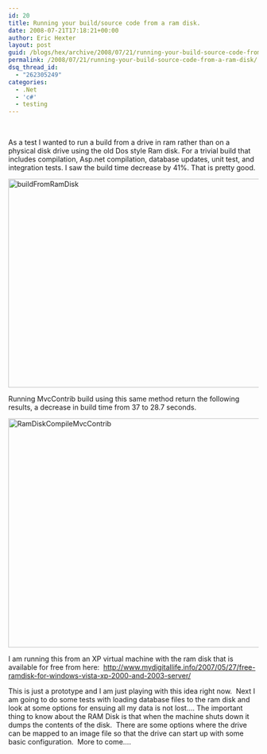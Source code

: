 ```yaml
---
id: 20
title: Running your build/source code from a ram disk.
date: 2008-07-21T17:18:21+00:00
author: Eric Hexter
layout: post
guid: /blogs/hex/archive/2008/07/21/running-your-build-source-code-from-a-ram-disk.aspx
permalink: /2008/07/21/running-your-build-source-code-from-a-ram-disk/
dsq_thread_id:
  - "262305249"
categories:
  - .Net
  - 'c#'
  - testing
---
```

&#160;

As a test I wanted to run a build from a drive in ram rather than on a physical disk drive using the old Dos style Ram disk. For a trivial build that includes compilation, Asp.net compilation, database updates, unit test, and integration tests. I saw the build time decrease by 41%. That is pretty good. 

[<img style="border-top-width: 0px;border-left-width: 0px;border-bottom-width: 0px;border-right-width: 0px" height="420" alt="buildFromRamDisk" src="http://lostechies.com/erichexter/files/2011/03Runningyoursourcecodefromaramdisk_ACBC/buildFromRamDisk_thumb.jpg" width="687" border="0" />](http://lostechies.com/erichexter/files/2011/03Runningyoursourcecodefromaramdisk_ACBC/buildFromRamDisk_2.jpg) 

Running MvcContrib build using this same method return the following results, a decrease in build time from 37 to 28.7 seconds.

[<img style="border-top-width: 0px;border-left-width: 0px;border-bottom-width: 0px;border-right-width: 0px" height="461" alt="RamDiskCompileMvcContrib" src="http://lostechies.com/erichexter/files/2011/03Runningyoursourcecodefromaramdisk_ACBC/RamDiskCompileMvcContrib_thumb.jpg" width="690" border="0" />](http://lostechies.com/erichexter/files/2011/03Runningyoursourcecodefromaramdisk_ACBC/RamDiskCompileMvcContrib_2.jpg) 

I am running this from an XP virtual machine with the ram disk that is available for free from here:&#160; <http://www.mydigitallife.info/2007/05/27/free-ramdisk-for-windows-vista-xp-2000-and-2003-server/>

This is just a prototype and I am just playing with this idea right now.&#160; Next I am going to do some tests with loading database files to the ram disk and look at some options for ensuing all my data is not lost…. The important thing to know about the RAM Disk is that when the machine shuts down it dumps the contents of the disk.&#160; There are some options where the drive can be mapped to an image file so that the drive can start up with some basic configuration.&#160; More to come….
